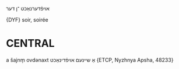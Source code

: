 אויפֿדערנאַכט
־ן
דער

{DYF}
soir, soirée

CENTRAL
========

a šajnm̩ ovdənaxt אַ שיינעם אויפֿדינאַכט {ETCP, Nyzhnya Apsha, 48233}